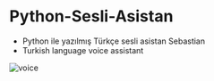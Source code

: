 # Python-Sesli-Asistan
<ul>
  <li> Python ile yazılmış Türkçe sesli asistan Sebastian</li>
  <li> Turkish language voice assistant </li>
  </ul>
  <img src="https://static.toiimg.com/photo/msid-70734059/70734059.jpg?resizemode=4&width=400](https://github.com/Cangozler/Python-Sesli-Asistan/blob/main/Sebastianv2/images/talk.png" alt="voice" id="itemImg">


